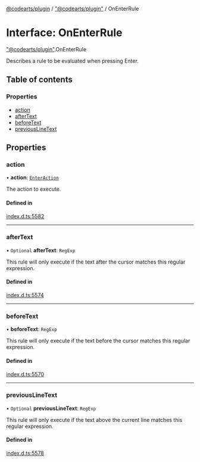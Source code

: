 [@codearts/plugin](../README.md) / ["@codearts/plugin"](../modules/_codearts_plugin_.md) / OnEnterRule

# Interface: OnEnterRule

["@codearts/plugin"](../modules/_codearts_plugin_.md).OnEnterRule

Describes a rule to be evaluated when pressing Enter.

## Table of contents

### Properties

- [action](codearts_plugin_.OnEnterRule.md#action)
- [afterText](codearts_plugin_.OnEnterRule.md#aftertext)
- [beforeText](codearts_plugin_.OnEnterRule.md#beforetext)
- [previousLineText](codearts_plugin_.OnEnterRule.md#previouslinetext)

## Properties

### action

• **action**: [`EnterAction`](codearts_plugin_.EnterAction.md)

The action to execute.

#### Defined in

[index.d.ts:5582](https://github.com/xyz-fish/cloudide-plugin-api/blob/9927cd6/index.d.ts#L5582)

___

### afterText

• `Optional` **afterText**: `RegExp`

This rule will only execute if the text after the cursor matches this regular expression.

#### Defined in

[index.d.ts:5574](https://github.com/xyz-fish/cloudide-plugin-api/blob/9927cd6/index.d.ts#L5574)

___

### beforeText

• **beforeText**: `RegExp`

This rule will only execute if the text before the cursor matches this regular expression.

#### Defined in

[index.d.ts:5570](https://github.com/xyz-fish/cloudide-plugin-api/blob/9927cd6/index.d.ts#L5570)

___

### previousLineText

• `Optional` **previousLineText**: `RegExp`

This rule will only execute if the text above the current line matches this regular expression.

#### Defined in

[index.d.ts:5578](https://github.com/xyz-fish/cloudide-plugin-api/blob/9927cd6/index.d.ts#L5578)
